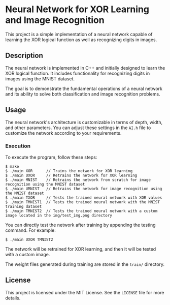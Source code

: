 # Neural Network for XOR Learning and Image Recognition

This project is a simple implementation of a neural network capable of learning the XOR logical function as well as recognizing digits in images.

## Description

The neural network is implemented in C++ and initially designed to learn the XOR logical function. It includes functionality for recognizing digits in images using the MNIST dataset.

The goal is to demonstrate the fundamental operations of a neural network and its ability to solve both classification and image recognition problems.

## Usage

The neural network's architecture is customizable in terms of depth, width, and other parameters. You can adjust these settings in the `AI.h` file to customize the network according to your requirements.

### Execution

To execute the program, follow these steps:

```
$ make
$ ./main XOR      // Trains the network for XOR learning
$ ./main UXOR     // Retrains the network for XOR learning
$ ./main MNIST    // Retrains the network from scratch for image recognition using the MNIST dataset
$ ./main UMNIST   // Retrains the network for image recognition using the MNIST dataset
$ ./main TXOR     // Tests the trained neural network with XOR values
$ ./main TMNIST1  // Tests the trained neural network with the MNIST training dataset
$ ./main TMNIST2  // Tests the trained neural network with a custom image located in the img/test_img.png directory
```

You can directly test the network after training by appending the testing command. For example:

```
$ ./main UXOR TMNIST2
```

The network will be retrained for XOR learning, and then it will be tested with a custom image.

The weight files generated during training are stored in the `train/` directory.

## License

This project is licensed under the MIT License. See the `LICENSE` file for more details.